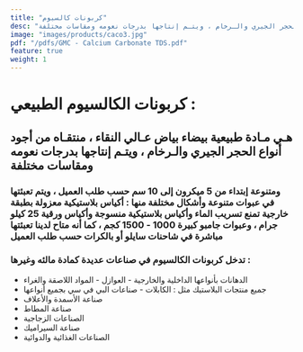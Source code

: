 ```yaml
---
title: "كربونات كالسيوم"
desc: "هـي مـادة طبيعية بيضاء بياض عـالي النقاء ، منتقـاه من أجود أنواع الحجر الجيري والـرخام ، ويتـم إنتاجها بدرجات نعومه ومقاسات مختلفة."
image: "images/products/caco3.jpg"
pdf: "/pdfs/GMC - Calcium Carbonate TDS.pdf"
feature: true
weight: 1
---
```


# كربونات الكالسيوم الطبيعي :

## هـي مـادة طبيعية بيضاء بياض عـالي النقاء ، منتقـاه من أجود أنواع الحجر الجيري والـرخام ، ويتـم إنتاجها بدرجات نعومه ومقاسات مختلفة

### ومتنوعة إبتداء من 5 ميكرون إلى 10 سم حسب طلب العميل ، ويتم تعبئتها في عبوات متنوعة وأشكال مختلفة منها : أكياس بلاستيكية معزولة بطبقة خارجية تمنع تسريب الماء وأكياس بلاستيكية منسوجة وأكياس ورقية 25 كيلو جرام ، وعبوات جامبو كبيرة 1000 - 1500 كجم ، كما أنه متاح لدينا تعبئتها مباشرة في شاحنات سايلو أو بالكرات حسب طلب العميل

### تدخل كربونات الكالسيوم في صناعات عديدة كمادة مالئه وغيرها :
 - الدهانات بأنواعها الداخلية والخارجية - العوازل - المواد اللاصقة والغراء
 - جميع منتجات البلاستيك مثل : الكابلات - صناعات البي في سي بجميع أنواعها
 - صناعة الأسمدة والأعلاف
 - صناعة المطاط
 - الصناعات الزجاجية
 - صناعة السيراميك
 - الصناعات الغذائية والدوائية

